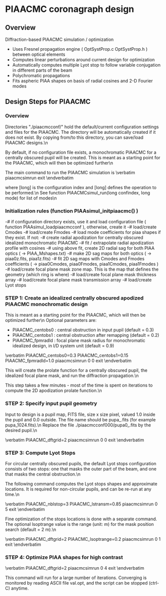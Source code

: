 # PIAACMC coronagraph design 


## Overview

Diffraction-based PIAACMC simulation / optimization
- Uses Fresnel propagation engine ( OptSystProp.c OptSystProp.h ) between optical elements
- Computes linear perturbations around current design for optimization
- Automatically computes multiple Lyot stop to follow variable conjugation in different parts of the beam
- Polychromatic propagations
- Fits aspheric PIAA shapes on basis of radial cosines and 2-D Fourier modes


## Design Steps for PIAACMC 

### Overview

Directories "./piaacmcconf<nnn>/" hold the default/current configuration settings and files for the PIAACMC. The directory will be automatically created if it does not exist. By copying from/to this directory, you can save/load PIAACMC designs.\n

By default, if no configuration file exists, a monochromatic PIAACMC for a centrally obscured pupil will be created. This is meant as a starting point for the PIAACMC, which will then be optimized further\n

The main command to run the PIAACMC simulation is
\verbatim
<executable>
piaacmcsimrun <nnn> <mode>
exit
\endverbatim

where <nnn> [long] is the configuration index and <mode> [long] defines the operation to be performed.\n
See function PIAACMCsimul_run(long confindex, long mode) for list of modes\n

### Initialization rules (function  PIAAsimul_initpiaacmc() )

-# if configuration directory exists, use it and load configuration file ( function  PIAAsimul_loadpiaacmcconf ), otherwise, create it
-# load/create Cmodes 
-# load/create Fmodes
-# load mode coefficients for piaa shapes if they exist. If not:
	-# create radial apodization for centrally obscured idealized monochromatic PIAACMC
	-# fit / extrapolate radial apodization profile with cosines
	-# using above fit, create 2D radial sag for both PIAA optics ( -> PIAA_Mshapes.txt)
	-# make 2D sag maps for both optics ( -> piaa0z.fits, piaa1z.fits)
	-# fit 2D sag maps with Cmodes and Fmodes coefficients ( -> piaa0Cmodes, piaa0Fmodes, piaa1Cmodes, piaa1Fmodes )
-# load/create focal plane mask zone map. This is the map that defines the geometry (which ring is where)
-# load/create focal plane mask thickness array
-# load/create focal plane mask transmission array
-# load/create Lyot stops


### STEP 1: Create an idealized centrally obscured apodized PIAACMC monochromatic design

This is meant as a starting point for the PIAACMC, which will then be optimized further\n
Optional parameters are:
- PIAACMC_centobs0 : central obstruction in input pupil (default = 0.3)
- PIAACMC_centobs1 : central obstruction after remapping (default = 0.2)
- PIAACMC_fpmradld : focal plane mask radius for monochromatic idealized design, in l/D system unit (default = 0.9)

\verbatim
<executable>
PIAACMC_centobs0=0.3
PIAACMC_centobs1=0.15
PIAACMC_fpmradld=1.0
piaacmcsimrun 0 0
exit
\endverbatim

This will create the prolate function for a centrally obscured pupil, the idealized focal plane mask, and run the diffraction propagation.\n

This step takes a few minutes - most of the time is spent on iterations to compute the 2D apodization prolate function.\n




### STEP 2: Specify input pupil geometry

Input to design is a pupil map, FITS file, size x size pixel, valued 1.0 inside the pupil and 0.0 outside. The file name should be pupa_<size>.fits (for example pupa_1024.fits).\n
Replace the file ./piaacmcconf000/pupa0_<size>.fits by the desired pupil.\n

\verbatim
<executable>
PIAACMC_dftgrid=2
piaacmcsimrun 0 0
exit
\endverbatim



### STEP 3: Compute Lyot Stops

For circular centrally obscured pupils, the default Lyot stops configuration consists of two stops: one that masks the outer part of the beam, and one that masks the central obstruction.\n

The following command computes the Lyot stops shapes and approximate locations. It is required for non-circular pupils, and can be re-run at any time.\n

\verbatim
<executable>
PIAACMC_nblstop=3
PIAACMC_lstransm=0.85
piaacmcsimrun 0 5
exit
\endverbatim

Fine optimization of the stops locations is done with a separate command. The optional lsoptrange value is the range (unit: m) for the mask position search (default = 2 m).\n

\verbatim
<executable>
PIAACMC_dftgrid=2
PIAACMC_lsoptrange=0.2
piaacmcsimrun 0 1
exit
\endverbatim


### STEP 4: Optimize PIAA shapes for high contrast


\verbatim
<executable>
PIAACMC_dftgrid=2
piaacmcsimrun 0 4
exit
\endverbatim


This command will run for a large number of iterations. Converging is monitored by reading ASCII file val.opt, and the script can be stopped (ctrl-C) anytime.



